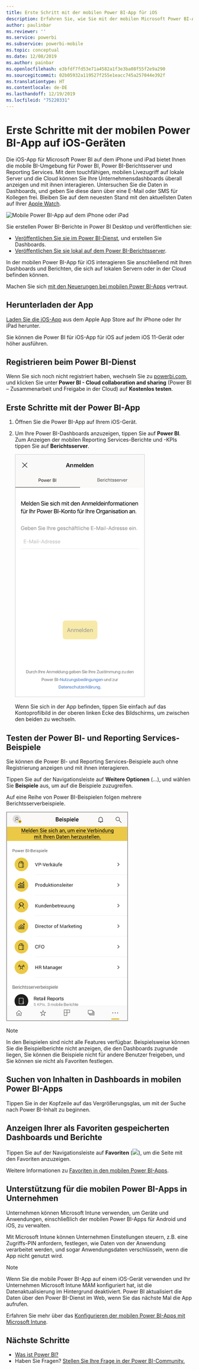 ```yaml
---
title: Erste Schritt mit der mobilen Power BI-App für iOS
description: Erfahren Sie, wie Sie mit der mobilen Microsoft Power BI-App für iOS Power BI mobil nutzen können und Sie Zugriff auf Unternehmensdaten auf lokalen Servern und in der Cloud erhalten.
author: paulinbar
ms.reviewer: ''
ms.service: powerbi
ms.subservice: powerbi-mobile
ms.topic: conceptual
ms.date: 12/08/2019
ms.author: painbar
ms.openlocfilehash: e3bfdf7fd53e71a4582a1f3e3ba08f55f2e9a290
ms.sourcegitcommit: 02b05932a119527f255e1eacc745a257044e392f
ms.translationtype: HT
ms.contentlocale: de-DE
ms.lasthandoff: 12/19/2019
ms.locfileid: "75220331"
---
```

# <a name="get-started-with-the-power-bi-mobile-app-on-ios-devices"></a>Erste Schritte mit der mobilen Power BI-App auf iOS-Geräten
Die iOS-App für Microsoft Power BI auf dem iPhone und iPad bietet Ihnen die mobile BI-Umgebung für Power BI, Power BI-Berichtsserver und Reporting Services. Mit dem touchfähigen, mobilen Livezugriff auf lokale Server und die Cloud können Sie Ihre Unternehmensdashboards überall anzeigen und mit ihnen interagieren. Untersuchen Sie die Daten in Dashboards, und geben Sie diese dann über eine E-Mail oder SMS für Kollegen frei. Bleiben Sie auf dem neuesten Stand mit den aktuellsten Daten auf Ihrer [Apple Watch](mobile-apple-watch.md).  

![Mobile Power BI-App auf dem iPhone oder iPad](./media/mobile-iphone-app-get-started/pbi_ipad_iphonedevices.png)

Sie erstellen Power BI-Berichte in Power BI Desktop und veröffentlichen sie:

* [Veröffentlichen Sie sie im Power BI-Dienst](../../service-get-started.md), und erstellen Sie Dashboards.
* [Veröffentlichen Sie sie lokal auf dem Power BI-Berichtsserver](../../report-server/quickstart-create-powerbi-report.md).

In der mobilen Power BI-App für iOS interagieren Sie anschließend mit Ihren Dashboards und Berichten, die sich auf lokalen Servern oder in der Cloud befinden können.

Machen Sie sich [mit den Neuerungen bei mobilen Power BI-Apps](mobile-whats-new-in-the-mobile-apps.md) vertraut.

## <a name="download-the-app"></a>Herunterladen der App
[Laden Sie die iOS-App](https://go.microsoft.com/fwlink/?LinkId=522062 "iOS-App herunterladen") aus dem Apple App Store auf Ihr iPhone oder Ihr iPad herunter.

Sie können die Power BI für iOS-App für iOS auf jedem iOS 11-Gerät oder höher ausführen. 

## <a name="sign-up-for-the-power-bi-service"></a>Registrieren beim Power BI-Dienst
Wenn Sie sich noch nicht registriert haben, wechseln Sie zu [powerbi.com](https://powerbi.microsoft.com/get-started/), und klicken Sie unter **Power BI - Cloud collaboration and sharing** (Power BI – Zusammenarbeit und Freigabe in der Cloud) auf **Kostenlos testen**.


## <a name="get-started-with-the-power-bi-app"></a>Erste Schritte mit der Power BI-App
1. Öffnen Sie die Power BI-App auf Ihrem iOS-Gerät.
2. Um Ihre Power BI-Dashboards anzuzeigen, tippen Sie auf **Power BI**.  
   Zum Anzeigen der mobilen Reporting Services-Berichte und -KPIs tippen Sie auf **Berichtsserver**.
   
   ![Melden Sie sich bei der mobilen Power BI-App an.](./media/mobile-iphone-app-get-started/power-bi-connect-to-login.png)
   
   Wenn Sie sich in der App befinden, tippen Sie einfach auf das Kontoprofilbild in der oberen linken Ecke des Bildschirms, um zwischen den beiden zu wechseln. 

## <a name="try-the-power-bi-and-reporting-services-samples"></a>Testen der Power BI- und Reporting Services-Beispiele
Sie können die Power BI- und Reporting Services-Beispiele auch ohne Registrierung anzeigen und mit ihnen interagieren.

Tippen Sie auf der Navigationsleiste auf **Weitere Optionen** (...), und wählen Sie **Beispiele** aus, um auf die Beispiele zuzugreifen.

Auf eine Reihe von Power BI-Beispielen folgen mehrere Berichtsserverbeispiele.

   ![Beispiele für Power BI - Mobilgeräte](./media/mobile-iphone-app-get-started/power-bi-iphone-powerbi-samples.png)
   
   > [!NOTE]
   > In den Beispielen sind nicht alle Features verfügbar. Beispielsweise können Sie die Beispielberichte nicht anzeigen, die den Dashboards zugrunde liegen, Sie können die Beispiele nicht für andere Benutzer freigeben, und Sie können sie nicht als Favoriten festlegen. 
   > 
   >

## <a name="find-your-content-in-the-power-bi-mobile-apps"></a>Suchen von Inhalten in Dashboards in mobilen Power BI-Apps

Tippen Sie in der Kopfzeile auf das Vergrößerungsglas, um mit der Suche nach Power BI-Inhalt zu beginnen.

## <a name="view-your-favorite-dashboards-and-reports"></a>Anzeigen Ihrer als Favoriten gespeicherten Dashboards und Berichte
Tippen Sie auf der Navigationsleiste auf **Favoriten** (![](./media/mobile-iphone-app-get-started/power-bi-mobile-apps-home-favorites-icon.png)), um die Seite mit den Favoriten anzuzeigen. 

Weitere Informationen zu [Favoriten in den mobilen Power BI-Apps](mobile-apps-favorites.md).

## <a name="enterprise-support-for-the-power-bi-mobile-apps"></a>Unterstützung für die mobilen Power BI-Apps in Unternehmen
Unternehmen können Microsoft Intune verwenden, um Geräte und Anwendungen, einschließlich der mobilen Power BI-Apps für Android und iOS, zu verwalten.

Mit Microsoft Intune können Unternehmen Einstellungen steuern, z.B. eine Zugriffs-PIN anfordern, festlegen, wie Daten von der Anwendung verarbeitet werden, und sogar Anwendungsdaten verschlüsseln, wenn die App nicht genutzt wird.

> [!NOTE]
> Wenn Sie die mobile Power BI-App auf einem iOS-Gerät verwenden und Ihr Unternehmen Microsoft Intune MAM konfiguriert hat, ist die Datenaktualisierung im Hintergrund deaktiviert. Power BI aktualisiert die Daten über den Power BI-Dienst im Web, wenn Sie das nächste Mal die App aufrufen.
> 

Erfahren Sie mehr über das [Konfigurieren der mobilen Power BI-Apps mit Microsoft Intune](../../service-admin-mobile-intune.md). 

## <a name="next-steps"></a>Nächste Schritte

* [Was ist Power BI?](../../fundamentals/power-bi-overview.md)
* Haben Sie Fragen? [Stellen Sie Ihre Frage in der Power BI-Community.](https://community.powerbi.com/)



